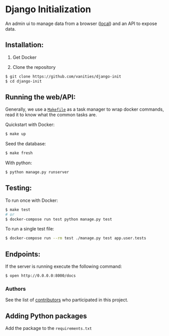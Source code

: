 # Django Initialization

An admin ui to manage data from a browser ([local](http://127.0.0.1:8000)) and an API to expose data.


## Installation:

1. Get Docker

2. Clone the repository
```bash
$ git clone https://github.com/vanities/django-init
$ cd django-init
```

## Running the web/API:

Generally, we use a [`Makefile`](https://github.com/vanities/django-init/blob/master/Makefile) as a task manager to wrap docker commands, read it to know what the common tasks are.

Quickstart with Docker:
```bash
$ make up
```

Seed the database:
```bash
$ make fresh
```

With python:
```bash
$ python manage.py runserver
```

## Testing:

To run once with Docker:
```bash
$ make test
# or
$ docker-compose run test python manage.py test
```

To run a single test file:
```bash
$ docker-compose run --rm test ./manage.py test app.user.tests
```

## Endpoints:

If the server is running execute the following command:
```bash
$ open http://0.0.0.0:8000/docs
```

### Authors

See the list of [contributors](https://github.com/vanities/django-init/graphs/contributors) who participated in this project.

## Adding Python packages

Add the package to the `requirements.txt`
